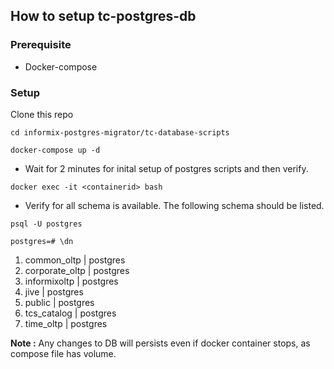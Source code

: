 ## How to setup tc-postgres-db

### Prerequisite 
- Docker-compose

### Setup
Clone this repo

`cd informix-postgres-migrator/tc-database-scripts`

`docker-compose up -d`

- Wait for 2 minutes for inital setup of postgres scripts and then verify.

`docker exec -it <containerid> bash`
- Verify for all schema is available. The following schema should be listed.

`psql -U postgres`

`postgres=# \dn`
 
 1. common_oltp    | postgres
 2. corporate_oltp | postgres
 3. informixoltp   | postgres
 4. jive           | postgres
 5. public         | postgres
 6. tcs_catalog    | postgres
 7. time_oltp      | postgres
 
 **Note :** Any changes to DB will persists even if docker container stops, as compose file has volume.


